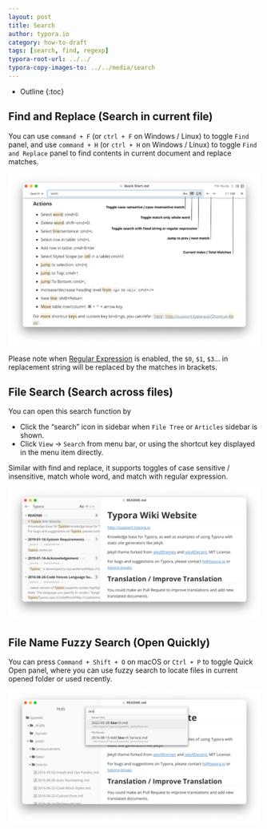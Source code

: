 ```yaml
---
layout: post
title: Search
author: typora.io
category: how-to-draft
tags: [search, find, regexp]
typora-root-url: ../../
typora-copy-images-to: ../../media/search
---
```


* Outline
{:toc}
## Find and Replace (Search in current file)

You can use `command + F` (or `ctrl + F` on Windows / Linux) to toggle `Find` panel, and use `command + H` (or `ctrl + H` on Windows / Linux) to toggle `Find and Replace` panel to find contents in current document and replace matches.

<img src="/media/search/CleanShot 2022-05-26 at 16.42.17@2x.png" alt="CleanShot 2022-05-26 at 16.42.17@2x" style="zoom:50%;" />

Please note when [Regular Expression](https://en.wikipedia.org/wiki/Regular_expression) is enabled, the `$0`, `$1`, `$3`… in  replacement string will be replaced by the matches in brackets. 

## File Search (Search across files)

You can open this search function by

- Click the “search” icon in sidebar when `File Tree` or `Articles` sidebar is shown.
- Click `View` → `Search` from menu bar, or using the shortcut key displayed in the menu item directly.

Similar with find and replace, it supports toggles of case sensitive / insensitive, match whole word, and match with regular expression.

<img src="/media/search/Screen Shot 2022-05-26 at 17.07.13.png" alt="Screen Shot 2022-05-26 at 17.07.13" style="zoom:50%;" />

## File Name Fuzzy Search (Open Quickly)

You can press `Command + Shift + O` on macOS or `Ctrl + P` to toggle Quick Open panel, where you can use fuzzy search to locate files in current opened folder or used recently.

<img src="/media/search/Screen Shot 2022-05-26 at 17.07.32.png" alt="Screen Shot 2022-05-26 at 17.07.32" style="zoom:50%;" />
